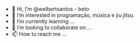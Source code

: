- 👋 Hi, I’m @welbertsantos - beto
- 👀 I’m interested in programação, música e jiu jitsu.
- 🌱 I’m currently learning ...
- 💞️ I’m looking to collaborate on ...
- 📫 How to reach me ...

<!---
welbertsantos/welbertsantos is a ✨ special ✨ repository because its `README.md` (this file) appears on your GitHub profile.
You can click the Preview link to take a look at your changes.
--->

